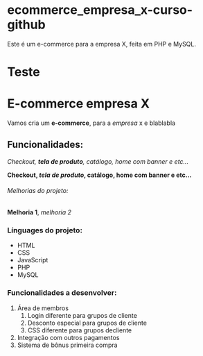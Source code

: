 # ecommerce_empresa_x-curso-github
Este é um e-commerce para a empresa X, feita em PHP e MySQL.

# Teste

# E-commerce empresa X

Vamos cria um **e-commerce**, para a *empresa* x e blablabla

## Funcionalidades:

_Checkout, **tela de produto**, catálogo, home com banner e etc..._

**Checkout, _tela de produto_, catálogo, home com banner e etc...**

###### Melhorias do projeto:

__Melhoria 1__, _melhoria 2_

### Línguages do projeto:

* HTML
* CSS
* JavaScript
* PHP
* MySQL

### Funcionalidades a desenvolver:

1. Área de membros
    1. Login diferente para grupos de cliente
    2. Desconto especial para grupos de cliente
    3. CSS diferente para grupos decliente
2. Integração com outros pagamentos
3. Sistema de bônus primeira compra
